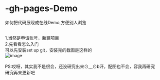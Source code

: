 # -gh-pages-Demo
如何把代码展现成在线Demo,方便别人浏览

<br>1.当然是申请账号，新建项目
<br>2.先看看怎么入门
      <br>可以先安装set up git，安装完的截图是这样的
      <br> ![image](https://github.com/Hiooary/-gh-pages-Demo/edit/master/images/install_git.png)  
<br>PS:哎呀，其实我不是很会，还没研究出来⊙﹏⊙b汗，配图也不会，容我再研究 研究再来更新吧
